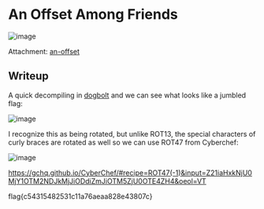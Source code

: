 # An Offset Among Friends
![image](https://github.com/user-attachments/assets/dc432c53-3950-4573-b8ff-bab7926bed2e)

Attachment: [an-offset](https://github.com/LazyTitan33/CTF-Writeups/raw/refs/heads/main/SnykCon2025/attachments/an-offset)

## Writeup

A quick decompiling in [dogbolt](https://dogbolt.org/) and we can see what looks like a jumbled flag:  

![image](https://github.com/user-attachments/assets/c0a1c737-10c7-4cde-a36d-f57f26fea2a8)

I recognize this as being rotated, but unlike ROT13, the special characters of curly braces are rotated as well so we can use ROT47 from Cyberchef:  

![image](https://github.com/user-attachments/assets/ff5263da-ee8a-4adf-939d-139dc1891754)

https://gchq.github.io/CyberChef/#recipe=ROT47(-1)&input=Z21iaHxkNjU0MjY1OTM2NDJkMjJiODdiZmJiOTM5ZjU0OTE4ZH4&oeol=VT

flag{c54315482531c11a76aeaa828e43807c}
